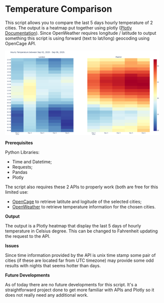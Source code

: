 # Temperature Comparison

This script allows you to compare the last 5 days hourly temperature of 2 cities. The output is a heatmap put together using plotly (<a href="https://plotly.com/python/heatmaps/">Plotly Documentation</a>). Since OpenWeather requires longitude / latitude to output something this script is using forward (text to lat/long) geocoding using OpenCage API.

<img src="https://raw.githubusercontent.com/FilippoGalanti/Temperature_Comparison/master/Temperature%20Comparison.PNG" alt="Output Example">

<b>Prerequisites</b>

Python Libraries:

 <ul>
  <li>Time and Datetime;</li>
  <li>Requests;</li>
  <li>Pandas</li>
  <li>Plotly</li>
</ul>

The script also requires these 2 APIs to properly work (both are free for this limited use:

<ul>
  <li><a href="https://opencagedata.com/api#intro">OpenCage</a> to retrieve latitute and logitude of the selected cities;</li>
  <li><a href="https://openweathermap.org/api/one-call-api#history">OpenWeather</a> to retrieve temperature information for the chosen cities.</li>
</ul>

<b>Output</b>

The output is a Plotly heatmap that display the last 5 days of hourly temperature in Celsius degree. This can be changed to Fahrenheit updating the request to the API.

<b>Issues</b>

Since time information provided by the API is unix time stamp some pair of cities (if these are located far from UTC timezone) may provide some odd results with nights that seems hotter than days.

<b>Future Developments</b>

As of today there are no future developments for this script. It's a straightforward project done to get more familiar with APIs and Plotly so it does not really need any additional work.
